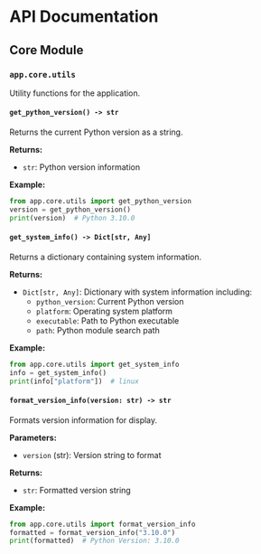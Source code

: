 # API Documentation

## Core Module

### `app.core.utils`

Utility functions for the application.

#### `get_python_version() -> str`

Returns the current Python version as a string.

**Returns:**
- `str`: Python version information

**Example:**
```python
from app.core.utils import get_python_version
version = get_python_version()
print(version)  # Python 3.10.0
```

#### `get_system_info() -> Dict[str, Any]`

Returns a dictionary containing system information.

**Returns:**
- `Dict[str, Any]`: Dictionary with system information including:
  - `python_version`: Current Python version
  - `platform`: Operating system platform
  - `executable`: Path to Python executable
  - `path`: Python module search path

**Example:**
```python
from app.core.utils import get_system_info
info = get_system_info()
print(info["platform"])  # linux
```

#### `format_version_info(version: str) -> str`

Formats version information for display.

**Parameters:**
- `version` (str): Version string to format

**Returns:**
- `str`: Formatted version string

**Example:**
```python
from app.core.utils import format_version_info
formatted = format_version_info("3.10.0")
print(formatted)  # Python Version: 3.10.0
``` 